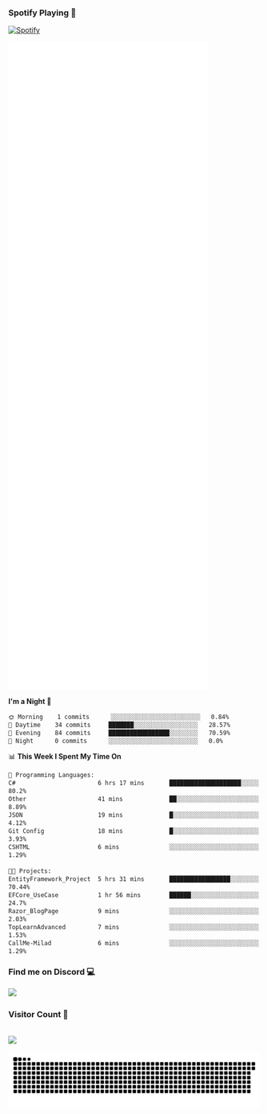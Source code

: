 ### Spotify Playing 🎵
[![Spotify](https://spotify-livestats-callme-milad.vercel.app/api/spotify)](https://open.spotify.com/user/314mrt6dxn5cqoxklh3thbwlr6by)

<img align="center" src="/github-metrics.svg" alt="Metrics" width="400">

<!--START_SECTION:waka-->
**I'm a Night 🦉** 

```text
🌞 Morning    1 commits      ░░░░░░░░░░░░░░░░░░░░░░░░░   0.84% 
🌆 Daytime    34 commits     ███████░░░░░░░░░░░░░░░░░░   28.57% 
🌃 Evening    84 commits     █████████████████░░░░░░░░   70.59% 
🌙 Night      0 commits      ░░░░░░░░░░░░░░░░░░░░░░░░░   0.0%

```


📊 **This Week I Spent My Time On** 

```text
💬 Programming Languages: 
C#                       6 hrs 17 mins       ████████████████████░░░░░   80.2% 
Other                    41 mins             ██░░░░░░░░░░░░░░░░░░░░░░░   8.89% 
JSON                     19 mins             █░░░░░░░░░░░░░░░░░░░░░░░░   4.12% 
Git Config               18 mins             █░░░░░░░░░░░░░░░░░░░░░░░░   3.93% 
CSHTML                   6 mins              ░░░░░░░░░░░░░░░░░░░░░░░░░   1.29%

🐱‍💻 Projects: 
EntityFramework_Project  5 hrs 31 mins       █████████████████░░░░░░░░   70.44% 
EFCore_UseCase           1 hr 56 mins        ██████░░░░░░░░░░░░░░░░░░░   24.7% 
Razor_BlogPage           9 mins              ░░░░░░░░░░░░░░░░░░░░░░░░░   2.03% 
TopLearnAdvanced         7 mins              ░░░░░░░░░░░░░░░░░░░░░░░░░   1.53% 
CallMe-Milad             6 mins              ░░░░░░░░░░░░░░░░░░░░░░░░░   1.29%

```


<!--END_SECTION:waka-->

### Find me on Discord 💻
<a href="https://discord.gg/t35EjYprS6" rel="nofollow"> 
  <img src="https://discord.c99.nl/widget/theme-3/977957889358573609.png" data-canonical-src="https://discord.c99.nl/widget/theme-3/977957889358573609.png" style="max-width: 100%;"></a>

### Visitor Count 🔢
<p align="left"> 
  <br>
  <img src="https://profile-counter.glitch.me/callme-devil/count.svg" />
</p>

<img src="https://github.com/callme-devil/callme-devil/blob/output/github-contribution-grid-snake.svg" alt="snake" style="max-width: 100%;">
